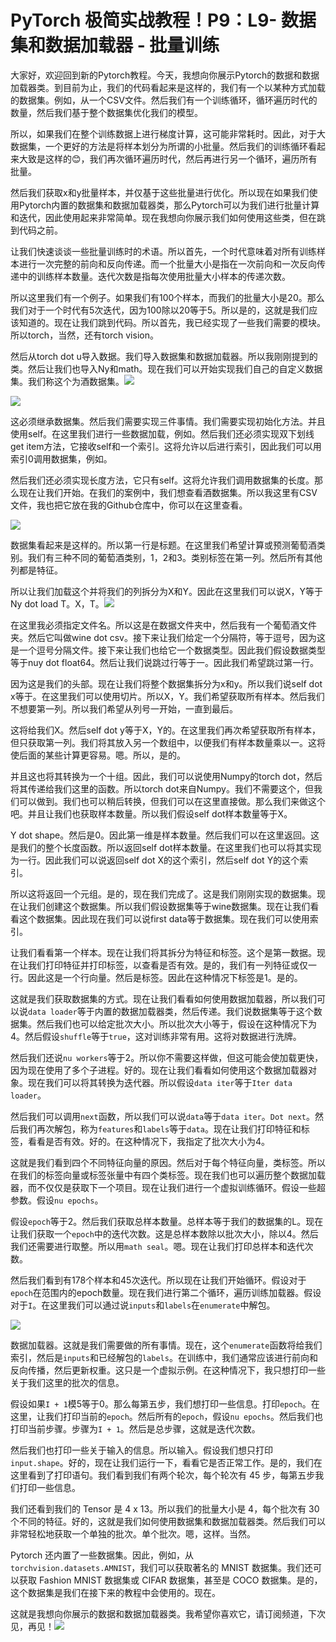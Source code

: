 # PyTorch 极简实战教程！P9：L9- 数据集和数据加载器 - 批量训练 

大家好，欢迎回到新的Pytorch教程。今天，我想向你展示Pytorch的数据和数据加载器类。到目前为止，我们的代码看起来是这样的，我们有一个以某种方式加载的数据集。例如，从一个CSV文件。然后我们有一个训练循环，循环遍历时代的数量，然后我们基于整个数据集优化我们的模型。

所以，如果我们在整个训练数据上进行梯度计算，这可能非常耗时。因此，对于大数据集，一个更好的方法是将样本划分为所谓的小批量。然后我们的训练循环看起来大致是这样的😊，我们再次循环遍历时代，然后再进行另一个循环，遍历所有批量。

然后我们获取x和y批量样本，并仅基于这些批量进行优化。所以现在如果我们使用Pytorch内置的数据集和数据加载器类，那么Pytorch可以为我们进行批量计算和迭代，因此使用起来非常简单。现在我想向你展示我们如何使用这些类，但在跳到代码之前。

让我们快速谈谈一些批量训练时的术语。所以首先，一个时代意味着对所有训练样本进行一次完整的前向和反向传递。而一个批量大小是指在一次前向和一次反向传递中的训练样本数量。迭代次数是指每次使用批量大小样本的传递次数。

所以这里我们有一个例子。如果我们有100个样本，而我们的批量大小是20。那么我们对于一个时代有5次迭代，因为100除以20等于5。所以是的，这就是我们应该知道的。现在让我们跳到代码。所以首先，我已经实现了一些我们需要的模块。所以torch，当然，还有torch vision。

然后从torch dot u导入数据。我们导入数据集和数据加载器。所以我刚刚提到的类。然后让我们也导入Ny和math。现在我们可以开始实现我们自己的自定义数据集。我们称这个为酒数据集。![](img/c1a2854fc440d590a0a01b0cce4cb953_1.png)

![](img/c1a2854fc440d590a0a01b0cce4cb953_2.png)

这必须继承数据集。然后我们需要实现三件事情。我们需要实现初始化方法。并且使用self。在这里我们进行一些数据加载，例如。然后我们还必须实现双下划线get item方法，它接收self和一个索引。这将允许以后进行索引，因此我们可以用索引0调用数据集，例如。

然后我们还必须实现长度方法，它只有self。这将允许我们调用数据集的长度。那么现在让我们开始。在我们的案例中，我们想查看酒数据集。所以我这里有CSV文件，我也把它放在我的Github仓库中，你可以在这里查看。

![](img/c1a2854fc440d590a0a01b0cce4cb953_4.png)

数据集看起来是这样的。所以第一行是标题。在这里我们希望计算或预测葡萄酒类别。我们有三种不同的葡萄酒类别，1，2和3。类别标签在第一列。然后所有其他列都是特征。

所以让我们加载这个并将我们的列拆分为X和Y。因此在这里我们可以说X，Y等于Ny dot load T。X，T。![](img/c1a2854fc440d590a0a01b0cce4cb953_6.png)

在这里我必须指定文件名。所以这是在数据文件夹中，然后我有一个葡萄酒文件夹。然后它叫做wine dot csv。接下来让我们给定一个分隔符，等于逗号，因为这是一个逗号分隔文件。接下来让我们也给它一个数据类型。因此我们假设数据类型等于nuy dot float64。然后让我们说跳过行等于一。因此我们希望跳过第一行。

因为这是我们的头部。现在让我们将整个数据集拆分为x和y。所以我们说self dot x等于。在这里我们可以使用切片。所以X，Y。我们希望获取所有样本。然后我们不想要第一列。所以我们希望从列号一开始，一直到最后。

这将给我们X。然后self dot y等于X，Y的。在这里我们再次希望获取所有样本，但只获取第一列。我们将其放入另一个数组中，以便我们有样本数量乘以一。这将使后面的某些计算更容易。嗯。所以，是的。

并且这也将其转换为一个十组。因此，我们可以说使用Numpy的torch dot，然后将其传递给我们这里的函数。所以torch dot来自Numpy。我们不需要这个，但我们可以做到。我们也可以稍后转换，但我们可以在这里直接做。那么我们来做这个吧。并且让我们也获取样本数量。所以我们假设self dot样本数量等于X。

Y dot shape。然后是0。因此第一维是样本数量。然后我们可以在这里返回。这是我们的整个长度函数。所以返回self dot样本数量。在这里我们也可以将其实现为一行。因此我们可以说返回self dot X的这个索引，然后self dot Y的这个索引。

所以这将返回一个元组。是的，现在我们完成了。这是我们刚刚实现的数据集。现在让我们创建这个数据集。所以我们假设数据集等于wine数据集。现在让我们看看这个数据集。因此现在我们可以说first data等于数据集。现在我们可以使用索引。

让我们看看第一个样本。现在让我们将其拆分为特征和标签。这个是第一数据。现在让我们打印特征并打印标签，以查看是否有效。是的，我们有一列特征或仅一行。因此这是一个行向量。然后是标签。因此在这种情况下标签是1。是的。

这就是我们获取数据集的方式。现在让我们看看如何使用数据加载器，所以我们可以说`data loader`等于内置的数据加载器类，然后传递。我们说数据集等于这个数据集。然后我们也可以给定批次大小。所以批次大小等于，假设在这种情况下为4。然后假设`shuffle`等于`true`，这对训练非常有用。这将对数据进行洗牌。

然后我们还说`nu workers`等于2。所以你不需要这样做，但这可能会使加载更快，因为现在使用了多个子进程。好的。现在让我们看看如何使用这个数据加载器对象。现在我们可以将其转换为迭代器。所以假设`data iter`等于`Iter data loader`。

然后我们可以调用`next`函数，所以我们可以说`data`等于`data iter`。`Dot next`。然后我们再次解包，称为`features`和`labels`等于`data`。现在让我们打印特征和标签，看看是否有效。好的。在这种情况下，我指定了批次大小为4。

这就是我们看到四个不同特征向量的原因。然后对于每个特征向量，类标签。所以在我们的标签向量或标签张量中有四个类标签。现在我们也可以遍历整个数据加载器，而不仅仅是获取下一个项目。现在让我们进行一个虚拟训练循环。假设一些超参数。假设`nu epochs`。

假设`epoch`等于2。然后我们获取总样本数量。总样本等于我们的数据集的L。现在让我们获取一个`epoch`中的迭代次数。这是总样本数除以批次大小，除以4。然后我们还需要进行取整。所以用`math seal`。嗯。现在让我们打印总样本和迭代次数。

然后我们看到有178个样本和45次迭代。所以现在让我们开始循环。假设对于`epoch`在范围内的epoch数量。现在我们进行第二个循环，遍历训练加载器。假设对于`I`。在这里我们可以通过说`inputs`和`labels`在`enumerate`中解包。

![](img/c1a2854fc440d590a0a01b0cce4cb953_8.png)

数据加载器。这就是我们需要做的所有事情。现在，这个`enumerate`函数将给我们索引，然后是`inputs`和已经解包的`labels`。在训练中，我们通常应该进行前向和反向传播，然后更新权重。这只是一个虚拟示例。在这种情况下，我只想打印一些关于我们这里的批次的信息。

假设如果`I + 1`模5等于0。那么每第五步，我们想打印一些信息。打印`epoch`。在这里，让我们打印当前的`epoch`。然后所有的`epoch`，假设`nu epochs`。然后我们也打印当前步骤。步骤为`I + 1`。然后是总步骤，这就是迭代次数。

然后我们也打印一些关于输入的信息。所以输入。假设我们想只打印 `input.shape`。好的，现在让我们运行一下，看看它是否正常工作。是的，我们在这里看到了打印语句。我们看到我们有两个轮次，每个轮次有 45 步，每第五步我们打印一些信息。

我们还看到我们的 Tensor 是 4 x 13。所以我们的批量大小是 4，每个批次有 30 个不同的特征。好的，这就是我们如何使用数据集和数据加载器类。然后我们可以非常轻松地获取一个单独的批次。单个批次。嗯，这样。当然。

Pytorch 还内置了一些数据集。因此，例如，从 `torchvision.datasets.AMNIST`，我们可以获取著名的 MNIST 数据集。我们还可以获取 Fashion MNIST 数据集或 CIFAR 数据集，甚至是 COCO 数据集。是的，这个数据集是我们在接下来的教程中会使用的。现在。

这就是我想向你展示的数据和数据加载器类。我希望你喜欢它，请订阅频道，下次见，再见！![](img/c1a2854fc440d590a0a01b0cce4cb953_10.png)
